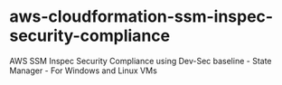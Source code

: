 # aws-cloudformation-ssm-inspec-security-compliance
AWS SSM Inspec Security Compliance using Dev-Sec baseline - State Manager - For Windows and Linux VMs

